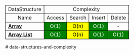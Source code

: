 <meta name="viewport" content="width=device-width, initial-scale=1">
<link rel="stylesheet" href="github-markdown.css">

<style>

	.markdown-body {
		box-sizing: border-box;
		min-width: 200px;
		max-width: 980px;
		margin: 0 auto;
		padding: 45px;
	}

	@media (max-width: 767px) {
		.markdown-body {
			padding: 15px;
		}
	}
    td{
    text-align: center;
    border: 1px solid black;
}
    td.dsname{
    text-align: left;
    font-weight: bold;
    text-decoration: underline;

}
    td.o1{
    background-color: green;
    color:white;
}
    td.ologn{
    background-color:lightgreen;
    color:black;
}
    td.on{
    background-color: yellow;
    color: black;
}
    td.onlogn{
    background-color:orange;
    color:black;
}
    td.on2{
    background-color: red;
    color:white;
}

    td.onper{
    background-color: darkred;
    color:black;
}
    td.o2n{
     background-color: red;
    color:black;
}
</style>

<table>
  <tr>
 <td colspan="1">DataStructure</td>
    <td colspan="4">Complexity</td>
  </tr>
  <tr>
    <td>Name</td>
    <td>Access</td>
    <td>Search</td>
    <td>Insert</td>
    <td>Delete</td>
  </tr> 
    <tr>
        <td  style="text-align: left;
    font-weight: bold;
    text-decoration: underline;">Array</td>
        <td class="o1">O(1)</td>
        <td class="on">O(n)</td>
        <td class="o1">O(1)</td>
        <td class="">-</td>
    </tr>
    <tr>
        <td class="dsname">Array List</td>
        <td class="o1">O(1)</td>
        <td class="on">O(n)</td>
        <td class="o1">O(1)</td>
        <td class="o1">O(1)</td>
    </tr>
</table>
# data-structures-and-complexity
